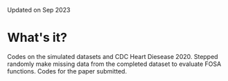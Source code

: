 Updated on Sep 2023

# What's it?
Codes on the simulated datasets and CDC Heart Diesease 2020.
Stepped randomly make missing data from the completed dataset to evaluate FOSA functions.
Codes for the paper submitted.

